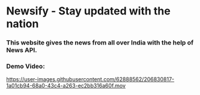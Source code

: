 # Newsify - Stay updated with the nation

### This website gives the news from all over India with the help of News API.

### Demo Video:

https://user-images.githubusercontent.com/62888562/206830817-1a01cb94-68a0-43c4-a263-ec2bb316a60f.mov
